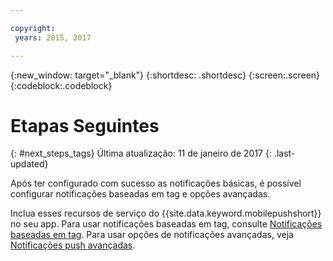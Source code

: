 ```yaml
---

copyright:
 years: 2015, 2017

---
```


{:new_window: target="_blank"}
{:shortdesc: .shortdesc}
{:screen:.screen}
{:codeblock:.codeblock}

# Etapas Seguintes
{: #next_steps_tags}
Última atualização: 11 de janeiro de 2017
{: .last-updated}

Após ter configurado com sucesso as notificações básicas, é possível configurar notificações baseadas em tag e opções avançadas.

Inclua esses recursos de serviço do {{site.data.keyword.mobilepushshort}} no seu app. Para usar
notificações baseadas em tag, consulte [Notificações baseadas em
tag](c_tag_basednotifications.html).
Para usar opções de notificações avançadas, veja [Notificações push avançadas](t_advance_badge_sound_payload.html).
